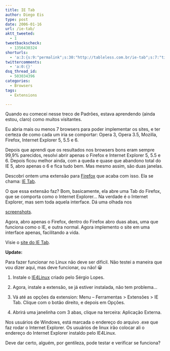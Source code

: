 ```yaml
---
title: IE Tab
author: Diego Eis
type: post
date: 2006-01-16
url: /ie-tab/
aktt_tweeted:
  - 1
tweetbackscheck:
  - 1356430324
shorturls:
  - 'a:3:{s:9:"permalink";s:30:"http://tableless.com.br/ie-tab";s:7:"tinyurl";s:26:"http://tinyurl.com/3mnjsth";s:4:"isgd";s:19:"http://is.gd/b7Ii5Y";}'
twittercomments:
  - 'a:0:{}'
dsq_thread_id:
  - 503034396
categories:
  - Browsers
tags:
  - Extensions

---
```

Quando eu comecei nesse treco de Padrões, estava aprendendo (ainda estou, claro) como muitos visitantes.
  
Eu abria mais ou menos 7 browsers para poder implementar os sites, e ter certeza de como cada um iria se comportar: Opera 3, Opera 3.5, Mozilla, Firefox, Internet Explorer 5, 5.5 e 6.
  
Depois que aprendi que os resultados nos browsers bons eram sempre 99,9% parecidos, resolvi abrir apenas o Firefox e Internet Explorer 5, 5.5 e 6. Depois ficou melhor ainda, com a queda e quase que abandono total do IE 5, abro apenas o 6 e fica tudo bem. Mas mesmo assim, são duas janelas.
  
Descobri ontem uma extensão para [Firefox][1] que acaba com isso. Ela se chama: [IE Tab][2].

<!--more-->O que essa extensão faz? Bom, basicamente, ela abre uma Tab do Firefox, que se comporta como o Internet Explorer&#8230; Na verdade é o Internet Explorer, mas sem toda aquela interface. Dá uma olhada nos 

[screenshots][3].

Agora, abro apenas o Firefox, dentro do Firefox abro duas abas, uma que funciona como o IE, e outra normal. Agora implemento o site em uma interface apenas, facilitando a vida.

Visie o [site do IE Tab][2].

**Update:**
  
Para fazer funcionar no Linux não deve ser dificil. Não testei a maneira que vou dizer aqui, mas deve funcionar, ou não! 😀
  
1. Instale o [IE4Linux][4] criado pelo Sérgio Lopes.
  
2. Agora, instale a extensão, se já estiver instalada, não tem problema&#8230;
  
3. Vá até as opções da extension: Menu &#8211; Ferramentas > Extensões > IE Tab. Clique com o botão direito, e depois em Opções.
  
4. Abrirá uma janelinha com 3 abas, clique na terceira: Aplicação Externa.
  
Nos usuários de Windows, está marcada o endereço do arquivo .exe que faz rodar o Internet Explorer. Os usuários de linux irão colocar ali o endereço do Internet Explorer instaldo pelo IE4Linux.

Deve dar certo, alguém, por gentileza, pode testar e verificar se funciona?

 [1]: http://www.spreadfirefox.com/?q=affiliates&id=155760&t=195
 [2]: http://ietab.mozdev.org/
 [3]: http://ietab.mozdev.org/screenshots.html
 [4]: http://www.tatanka.com.br/ies4linux/pt/